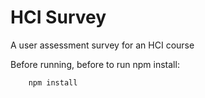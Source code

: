 # HCI Survey
A user assessment survey for an HCI course

Before running, before to run npm install:

		npm install